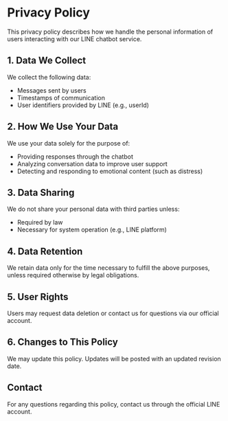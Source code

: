 # Privacy Policy

This privacy policy describes how we handle the personal information of users interacting with our LINE chatbot service.

## 1. Data We Collect
We collect the following data:
- Messages sent by users
- Timestamps of communication
- User identifiers provided by LINE (e.g., userId)

## 2. How We Use Your Data
We use your data solely for the purpose of:
- Providing responses through the chatbot
- Analyzing conversation data to improve user support
- Detecting and responding to emotional content (such as distress)

## 3. Data Sharing
We do not share your personal data with third parties unless:
- Required by law
- Necessary for system operation (e.g., LINE platform)

## 4. Data Retention
We retain data only for the time necessary to fulfill the above purposes, unless required otherwise by legal obligations.

## 5. User Rights
Users may request data deletion or contact us for questions via our official account.

## 6. Changes to This Policy
We may update this policy. Updates will be posted with an updated revision date.

## Contact
For any questions regarding this policy, contact us through the official LINE account.
